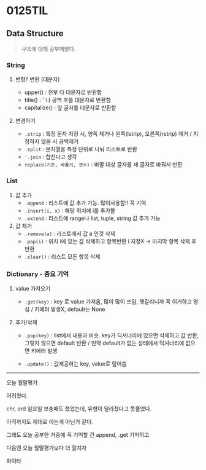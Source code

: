 # 0125TIL

## Data Structure

> 구조에 대해 공부해봤다.

### String

1. 변형? 변환 (대문자)
   * upper() : 전부 다 대문자로 반환함
   * title() :  ' 나 공백 후를 대문자로 반환함
   * capitalize() : 앞 글자를 대문자로 반환함

2. 변경하기
   * `.strip` : 특정 문자 지정 시, 양쪽 제거나 왼쪽(lstrip), 오른쪽(rstrip) 제거 / 지정하지 않을 시 공백제거
   * `.split` : 문자열을 특정 단위로 나눠 리스트로 반환
   * `'.join` : 합친다고 생각
   * `replace(기존, 바꿀거, 갯수)` : 바꿀 대상 글자를 새 글자로 바꿔서 반환

### List

1. 값 추가
   * `.append` : 리스트에 값 추가 가능. 많이사용함!! 꼭 기억
   * `.insert(i, x)` : 해당 위치에 i를 추가함
   * `.extend` : 리스트에 range나 list, tuple, string 값 추가 가능
2. 값 제거
   * `.remove(a)` : 리스트에서 값 a 인것 삭제
   * `.pop(i)` : 위치 i에 있는 값 삭제하고 항목반환 i 지정X -> 마지막 항목 삭제 후 반환
   * `.clear()` : 리스트 모든 항목 삭제

### Dictionary - 중요 기억

1. value 가져오기

   * `.get(key)` : key 로 value 가져옴, 많이 많이 쓰임, 헷갈리니까 꼭 이거하고 명심 / 키에러 발생X, default는 None

2. 추가/삭제

   * `.pop(key)` : list에서 내용과 비슷. key가 딕셔너리에 있으면 삭제하고 값 반환, 그렇지 않으면 default 반환 / 만약 default가 없는 상태에서 딕셔너리에 없으면 키에러 발생

   * `.update()` : 값제공하는 key, value로 덮어씀

---

오늘 월말평가

어려웠다. 

chr, ord 일요일 보충때도 했었는데, 유형이 달라졌다고 못풀었다.

아직까지도 제대로 아는게 아닌거 같다.

그래도 오늘 공부한 거중에 꼭 기억할 건 append, .get 기억하고 

다음엔 오늘 월말평가보다 더 잘치자

화이타